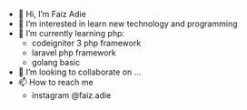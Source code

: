 - 👋 Hi, I’m Faiz Adie
- 👀 I’m interested in learn new technology and programming
- 🌱 I’m currently learning php:
   - codeigniter 3 php framework
   - laravel php framework
   - golang basic
- 💞️ I’m looking to collaborate on ...
- 📫 How to reach me
   - instagram @faiz.adie

<!---
faizadie30/faizadie30 is a ✨ special ✨ repository because its `README.md` (this file) appears on your GitHub profile.
You can click the Preview link to take a look at your changes.
--->
